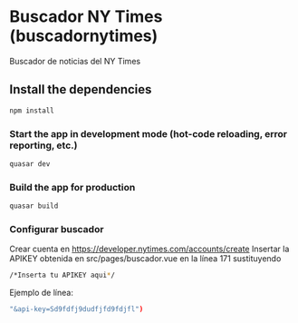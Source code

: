 # Buscador NY Times (buscadornytimes)

Buscador de noticias del NY Times

## Install the dependencies
```bash
npm install
```

### Start the app in development mode (hot-code reloading, error reporting, etc.)
```bash
quasar dev
```


### Build the app for production
```bash
quasar build
```

### Configurar buscador
Crear cuenta en https://developer.nytimes.com/accounts/create
Insertar la APIKEY obtenida en src/pages/buscador.vue en la línea 171 sustituyendo 
```bash
/*Inserta tu APIKEY aqui*/
```
Ejemplo de línea:
```bash
"&api-key=Sd9fdfj9dudfjfd9fdjfl")
```
